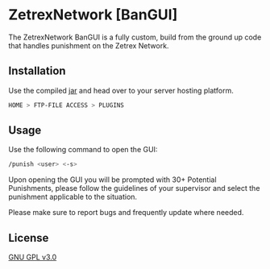 # ZetrexNetwork [BanGUI]

The ZetrexNetwork BanGUI is a fully custom, build from the ground up code that handles punishment on the Zetrex Network.

## Installation

Use the compiled [jar](https://drive.google.com/uc?export=download&id=1vLIw3D2pdz3o0RqApYJ8AyTGfB3tKSwb) and head over to your server hosting platform.

```bash
HOME > FTP-FILE ACCESS > PLUGINS
```

## Usage

Use the following command to open the GUI:
```bash
/punish <user> <-s>
```
Upon opening the GUI you will be prompted with 30+ Potential Punishments, please follow the guidelines of your supervisor and select the punishment applicable to the situation.

Please make sure to report bugs and frequently update where needed.

## License
[GNU GPL v3.0](https://github.com/benyji/-ZetrexNetwork-BanGui/blob/master/LICENSE)
